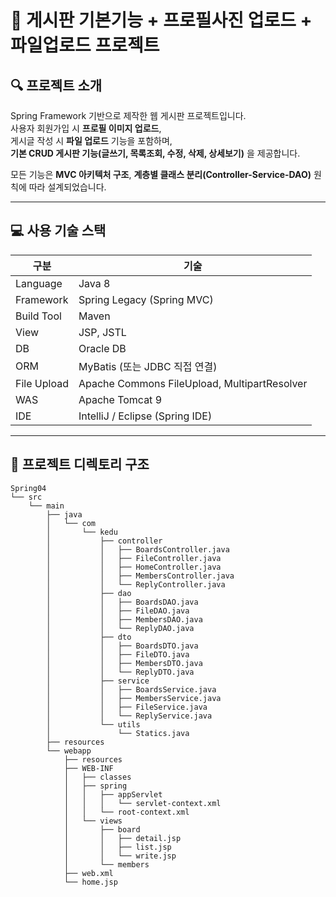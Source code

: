 # 📌 게시판 기본기능 + 프로필사진 업로드 + 파일업로드 프로젝트

## 🔍 프로젝트 소개
Spring Framework 기반으로 제작한 웹 게시판 프로젝트입니다.  
사용자 회원가입 시 **프로필 이미지 업로드**,  
게시글 작성 시 **파일 업로드** 기능을 포함하며,  
**기본 CRUD 게시판 기능(글쓰기, 목록조회, 수정, 삭제, 상세보기)** 을 제공합니다.

모든 기능은 **MVC 아키텍처 구조**, **계층별 클래스 분리(Controller-Service-DAO)** 원칙에 따라 설계되었습니다.

---

## 💻 사용 기술 스택
| 구분 | 기술 |
|------|------|
| Language | Java 8 |
| Framework | Spring Legacy (Spring MVC) |
| Build Tool | Maven |
| View | JSP, JSTL |
| DB | Oracle DB |
| ORM | MyBatis (또는 JDBC 직접 연결) |
| File Upload | Apache Commons FileUpload, MultipartResolver |
| WAS | Apache Tomcat 9 |
| IDE | IntelliJ / Eclipse (Spring IDE) |

---

## 📂 프로젝트 디렉토리 구조
```plaintext
Spring04  
└── src  
    └── main  
        ├── java  
        │   └── com  
        │       └── kedu  
        │           ├── controller  
        │           │   ├── BoardsController.java  
        │           │   ├── FileController.java  
        │           │   ├── HomeController.java  
        │           │   ├── MembersController.java  
        │           │   └── ReplyController.java  
        │           ├── dao  
        │           │   ├── BoardsDAO.java  
        │           │   ├── FileDAO.java  
        │           │   ├── MembersDAO.java  
        │           │   └── ReplyDAO.java  
        │           ├── dto  
        │           │   ├── BoardsDTO.java  
        │           │   ├── FileDTO.java  
        │           │   ├── MembersDTO.java  
        │           │   └── ReplyDTO.java  
        │           ├── service  
        │           │   ├── BoardsService.java  
        │           │   ├── MembersService.java  
        │           │   ├── FileService.java  
        │           │   └── ReplyService.java  
        │           └── utils  
        │               └── Statics.java  
        ├── resources  
        └── webapp  
            ├── resources  
            ├── WEB-INF  
            │   ├── classes  
            │   ├── spring  
            │   │   ├── appServlet  
            │   │   │   └── servlet-context.xml  
            │   │   └── root-context.xml  
            │   └── views  
            │       ├── board  
            │       │   ├── detail.jsp  
            │       │   ├── list.jsp  
            │       │   └── write.jsp  
            │       └── members  
            ├── web.xml  
            └── home.jsp
